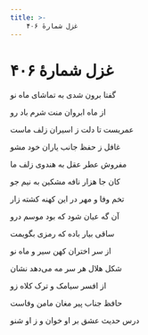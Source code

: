 ```yaml
---
title: >-
    غزل شمارهٔ ۴۰۶
---
```

# غزل شمارهٔ ۴۰۶

<div class="b" id="bn1"><div class="m1"><p>گفتا برون شدی به تماشای ماه نو</p></div>
<div class="m2"><p>از ماه ابروان منت شرم باد رو</p></div></div>
<div class="b" id="bn2"><div class="m1"><p>عمریست تا دلت ز اسیران زلف ماست</p></div>
<div class="m2"><p>غافل ز حفظ جانب یاران خود مشو</p></div></div>
<div class="b" id="bn3"><div class="m1"><p>مفروش عطر عقل به هندوی زلف ما</p></div>
<div class="m2"><p>کان جا هزار نافه مشکین به نیم جو</p></div></div>
<div class="b" id="bn4"><div class="m1"><p>تخم وفا و مهر در این کهنه کشته زار</p></div>
<div class="m2"><p>آن گه عیان شود که بود موسم درو</p></div></div>
<div class="b" id="bn5"><div class="m1"><p>ساقی بیار باده که رمزی بگویمت</p></div>
<div class="m2"><p>از سر اختران کهن سیر و ماه نو</p></div></div>
<div class="b" id="bn6"><div class="m1"><p>شکل هلال هر سر مه می‌دهد نشان</p></div>
<div class="m2"><p>از افسر سیامک و ترک کلاه زو</p></div></div>
<div class="b" id="bn7"><div class="m1"><p>حافظ جناب پیر مغان مامن وفاست</p></div>
<div class="m2"><p>درس حدیث عشق بر او خوان و ز او شنو</p></div></div>